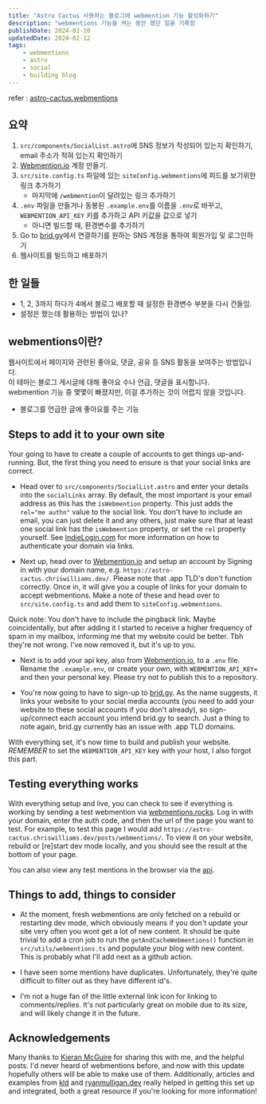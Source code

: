 ```yaml
---
title: "Astro Cactus 사용하는 블로그에 webmention 기능 활성화하기"
description: "webmentions 기능을 켜는 동안 했던 일을 기록함                   "
publishDate: 2024-02-10
updatedDate: 2024-02-12
tags:
    - webmentions
    - astro
    - social
    - building blog
---
```


refer : [astro-cactus.webmentions](https://astro-cactus.chriswilliams.dev/posts/webmentions/)

## 요약

1. `src/components/SocialList.astro`에 SNS 정보가 작성되어 있는지 확인하기, email 주소가 적혀 있는지 확인하기
2. [Webmention.io](https://webmention.io/) 계정 만들기.
3. `src/site.config.ts` 파일에 있는 `siteConfig.webmentions`에 피드를 보기위한 링크 추가하기
    - 마지막에 `/webmention`이 달려있는 링크 추가하기
4. `.env` 파일을 만들거나 동봉된 `.example.env`를 이름을 `.env`로 바꾸고, `WEBMENTION_API_KEY` 키를 추가하고 API 키값을 값으로 넣기
    - 아니면 빌드할 때, 환경변수를 추가하기
5. Go to [brid.gy](https://brid.gy/)에서 연결하기를 원하는 SNS 계정을 통하여 회원가입 및 로그인하기
6. 웹사이트를 빌드하고 배포하기

## 한 일들

-   1, 2, 3까지 하다가 4에서 블로그 배포할 때 설정한 환경변수 부분을 다시 건들임.
-   설정은 했는데 활용하는 방법이 있나?

## webmentions이란?

웹사이트에서 페이지와 관련된 좋아요, 댓글, 공유 등 SNS 활동을 보여주는 방법입니다.  
이 테마는 블로그 게시글에 대해 좋아요 수나 언급, 댓글을 표시합니다.  
webmention 기능 중 몇몇이 빠졌지만, 이걸 추가하는 것이 어렵지 않을 것입니다.

-   블로그를 언급한 글에 좋아요를 주는 기능

## Steps to add it to your own site

Your going to have to create a couple of accounts to get things up-and-running. But, the first thing you need to ensure is that your social links are correct.

-   Head over to `src/components/SocialList.astro` and enter your details into the `socialLinks` array. By default, the most important is your email address as this has the `isWebmention` property. This just adds the `rel="me authn"` value to the social link. You don't have to include an email, you can just delete it and any others, just make sure that at least one social link has the `isWebmention` property, or set the `rel` property yourself. See [IndieLogin.com](https://indielogin.com/setup) for more information on how to authenticate your domain via links.

-   Next up, head over to [Webmention.io](https://webmention.io/) and setup an account by Signing in with your domain name, e.g. `https://astro-cactus.chriswilliams.dev/`. Please note that .app TLD's don't function correctly. Once in, it will give you a couple of links for your domain to accept webmentions. Make a note of these and head over to `src/site.config.ts` and add them to `siteConfig.webmentions`.

Quick note: You don't have to include the pingback link. Maybe coincidentally, but after adding it I started to receive a higher frequency of spam in my mailbox, informing me that my website could be better. Tbh they're not wrong. I've now removed it, but it's up to you.

-   Next is to add your api key, also from [Webmention.io](https://webmention.io/), to a `.env` file. Rename the `.example.env`, or create your own, with `WEBMENTION_API_KEY=` and then your personal key. Please try not to publish this to a repository.

-   You're now going to have to sign-up to [brid.gy](https://brid.gy/). As the name suggests, it links your website to your social media accounts (you need to add your website to these social accounts if you don't already), so sign-up/connect each account you intend brid.gy to search. Just a thing to note again, brid.gy currently has an issue with .app TLD domains.

With everything set, it's now time to build and publish your website. _REMEMBER_ to set the `WEBMENTION_API_KEY` key with your host, I also forgot this part.

## Testing everything works

With everything setup and live, you can check to see if everything is working by sending a test webmention via [webmentions.rocks](https://webmention.rocks/receive/1). Log in with your domain, enter the auth code, and then the url of the page you want to test. For example, to test this page I would add `https://astro-cactus.chriswilliams.dev/posts/webmentions/`. To view it on your website, rebuild or [re]start dev mode locally, and you should see the result at the bottom of your page.

You can also view any test mentions in the browser via the [api](https://github.com/aaronpk/webmention.io#api).

## Things to add, things to consider

-   At the moment, fresh webmentions are only fetched on a rebuild or restarting dev mode, which obviously means if you don't update your site very often you wont get a lot of new content. It should be quite trivial to add a cron job to run the `getAndCacheWebmentions()` function in `src/utils/webmentions.ts` and populate your blog with new content. This is probably what I'll add next as a github action.

-   I have seen some mentions have duplicates. Unfortunately, they're quite difficult to filter out as they have different id's.

-   I'm not a huge fan of the little external link icon for linking to comments/replies. It's not particularly great on mobile due to its size, and will likely change it in the future.

## Acknowledgements

Many thanks to [Kieran McGuire](https://github.com/chrismwilliams/astro-theme-cactus/issues/107#issue-1863931105) for sharing this with me, and the helpful posts. I'd never heard of webmentions before, and now with this update hopefully others will be able to make use of them. Additionally, articles and examples from [kld](https://kld.dev/adding-webmentions/) and [ryanmulligan.dev](https://ryanmulligan.dev/blog/) really helped in getting this set up and integrated, both a great resource if you're looking for more information!
